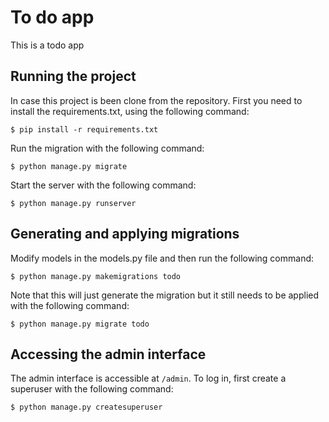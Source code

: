 # To do app

This is a todo app

## Running the project

In case this project is been clone from the repository. First you need to install the requirements.txt, using the following command:

```
$ pip install -r requirements.txt
```

Run the migration with the following command:

```
$ python manage.py migrate
```

Start the server with the following command:

```
$ python manage.py runserver 
```

## Generating and applying migrations 

Modify models in the models.py file and then run the following command:

```
$ python manage.py makemigrations todo
```

Note that this will just generate the migration but it still needs to be applied with the following command:

```
$ python manage.py migrate todo
```

## Accessing the admin interface

The admin interface is accessible at `/admin`. To log in, first create a superuser with the following command:

```
$ python manage.py createsuperuser
```